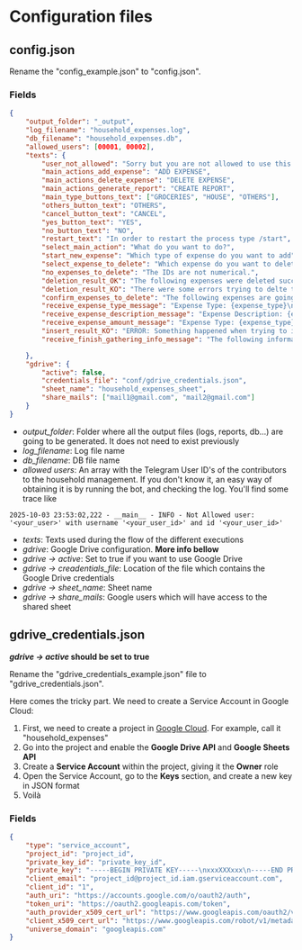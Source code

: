 # Configuration files

## config.json
Rename the "config_example.json" to "config.json".

### Fields
```json
{
    "output_folder": "_output",
    "log_filename": "household_expenses.log",
    "db_filename": "household_expenses.db",
    "allowed_users": [00001, 00002],
    "texts": {
        "user_not_allowed": "Sorry but you are not allowed to use this bot.\nPlease contact the admin.",
        "main_actions_add_expense": "ADD EXPENSE",
        "main_actions_delete_expense": "DELETE EXPENSE",
        "main_actions_generate_report": "CREATE REPORT",
        "main_type_buttons_text": ["GROCERIES", "HOUSE", "OTHERS"],
        "others_button_text": "OTHERS",
        "cancel_button_text": "CANCEL",
        "yes_button_text": "YES",
        "no_button_text": "NO",
        "restart_text": "In order to restart the process type /start",
        "select_main_action": "What do you want to do?",
        "start_new_expense": "Which type of expense do you want to add",
        "select_expense_to_delete": "Which expense do you want to delete? Write down the ID (multiple selection by separating the values with commas)",
        "no_expenses_to_delete": "The IDs are not numerical.",
        "deletion_result_OK": "The following expenses were deleted successfully: {expenses}.",
        "deletion_result_KO": "There were some errors trying to delte the following expenses: {expenses}", 
        "confirm_expenses_to_delete": "The following expenses are going to be deleted. Are you sure?",
        "receive_expense_type_message": "Expense Type: {expense_type}\nAdd a description (e.g.: store name)",
        "receive_expense_description_message": "Expense Description: {expense_description}.\nAdd the expense amount",
        "receive_expense_amount_message": "Expense Type: {expense_type}\nExpense Description: {expense_description}\nExpense Amount: {expense_amount}\nIs it OK?",
        "insert_result_KO": "ERROR: Something happened when trying to insert the expense in the DATABASE.",
        "receive_finish_gathering_info_message": "The following information has been inserted in the database\n"

    },
    "gdrive": {
        "active": false,
        "credentials_file": "conf/gdrive_credentials.json",
        "sheet_name": "household_expenses_sheet",
        "share_mails": ["mail1@gmail.com", "mail2@gmail.com"]
    }
}
```
- _output_folder_: Folder where all the output files (logs, reports, db...) are going to be generated. It does not need to exist previously
- _log_filename_: Log file name
- _db_filename_: DB file name
- _allowed users_: An array with the Telegram User ID's of the contributors to the household management. If you don't know it, an easy way of obtaining it is by running the bot, and checking the log. You'll find some trace like 
```log
2025-10-03 23:53:02,222 - __main__ - INFO - Not Allowed user: '<your_user>' with username '<your_user_id>' and id '<your_user_id>'
```
- _texts_: Texts used during the flow of the different executions
- _gdrive_: Google Drive configuration. **More info bellow**
- _gdrive -> active_: Set to true if you want to use Google Drive
- _gdrive -> creadentials_file_: Location of the file which contains the Google Drive credentials
- _gdrive -> sheet_name_: Sheet name
- _gdrive -> share_mails_: Google users which will have access to the shared sheet

## gdrive_credentials.json
**_gdrive -> active_ should be set to true**

Rename the "gdrive_credentials_example.json" file to "gdrive_credentials.json".

Here comes the tricky part. We need to create a Service Account in Google Cloud:
1. First, we need to create a project in [Google Cloud](https://console.cloud.google.com/welcome). For example, call it "household_expenses"
2. Go into the project and enable the **Google Drive API** and **Google Sheets API**
3. Create a **Service Account** within the project, giving it the **Owner** role
4. Open the Service Account, go to the **Keys** section, and create a new key in JSON format
5. Voilà

### Fields
```json
{
    "type": "service_account",
    "project_id": "project_id",
    "private_key_id": "private_key_id",
    "private_key": "-----BEGIN PRIVATE KEY-----\nxxxXXXxxx\n-----END PRIVATE KEY-----\n",
    "client_email": "project_id@project_id.iam.gserviceaccount.com",
    "client_id": "1",
    "auth_uri": "https://accounts.google.com/o/oauth2/auth",
    "token_uri": "https://oauth2.googleapis.com/token",
    "auth_provider_x509_cert_url": "https://www.googleapis.com/oauth2/v1/certs",
    "client_x509_cert_url": "https://www.googleapis.com/robot/v1/metadata/x509/project_id%40project_id.iam.gserviceaccount.com",
    "universe_domain": "googleapis.com"
}
```